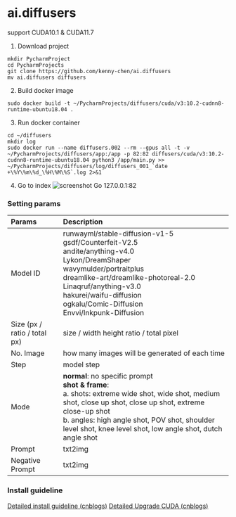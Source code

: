 # ai.diffusers

support CUDA10.1 & CUDA11.7

1. Download project
```
mkdir PycharmProject
cd PycharmProjects
git clone https://github.com/kenny-chen/ai.diffusers
mv ai.diffusers diffusers
```

2. Build docker image
```
sudo docker build -t ~/PycharmProjects/diffusers/cuda/v3:10.2-cudnn8-runtime-ubuntu18.04 .
```

3. Run docker container
```
cd ~/diffusers
mkdir log
sudo docker run --name diffusers.002 --rm --gpus all -t -v ~/PycharmProjects/diffusers/app:/app -p 82:82 diffusers/cuda/v3:10.2-cudnn8-runtime-ubuntu18.04 python3 /app/main.py >> ~/PycharmProjects/diffusers/log/diffusers_001_`date +\%Y\%m\%d_\%H\%M\%S`.log 2>&1
```

4. Go to index
![screenshot](https://raw.githubusercontent.com/kenny-chen/ai.diffusers/main/screenshot/screenshot_20230424_a "screenshot")
Go 127.0.0.1:82


### Setting params
|Params|Description|
| :------------ | :------------ |
|Model ID|runwayml/stable-diffusion-v1-5<br />gsdf/Counterfeit-V2.5<br />andite/anything-v4.0<br />Lykon/DreamShaper<br />wavymulder/portraitplus<br />dreamlike-art/dreamlike-photoreal-2.0<br />Linaqruf/anything-v3.0<br />hakurei/waifu-diffusion<br />ogkalu/Comic-Diffusion<br />Envvi/Inkpunk-Diffusion<br />|
|Size (px / ratio / total px)|size / width height ratio / total pixel|
|No. Image|how many images will be generated of each time|
|Step|model step|
|Mode|**normal**: no specific prompt<br /> **shot & frame**: <br /> a. shots: extreme wide shot, wide shot, medium shot, close up shot, close up shot, extreme close-up shot <br /> b. angles: high angle shot, POV shot, shoulder level shot, knee level shot, low angle shot, dutch angle shot|
|Prompt|txt2img|
|Negative Prompt|txt2img|

### Install guideline
[Detailed install guideline (cnblogs)](https://www.cnblogs.com/chenkuang/p/17048888.html "Detailed install guideline")
[Detailed Upgrade CUDA (cnblogs)](https://www.cnblogs.com/chenkuang/p/17333447.html "Detailed upgrade guideline")